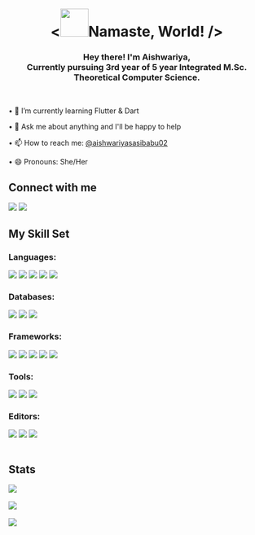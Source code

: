 <!-- 
### Hi there 👋

**Aishwariya02/Aishwariya02** is a ✨ _special_ ✨ repository because its `README.md` (this file) appears on your GitHub profile.

Here are some ideas to get you started:

- 🔭 I’m currently working on ...
- 🌱 I’m currently learning ...
- 👯 I’m looking to collaborate on ...
- 🤔 I’m looking for help with ...
- 💬 Ask me about ...
- 📫 How to reach me: ...
- 😄 Pronouns: ...
- ⚡ Fun fact: ...
-->
<!-- 
<h1 align = 'center'> Hi<img src = "https://media.tenor.com/Wx9IEmZZXSoAAAAj/hi.gif" width = "55px" height = "55px">, I'm Aishwariya </h1>
-->
<h1 align = 'center'>&lt;<img src = "https://media.tenor.com/Wx9IEmZZXSoAAAAj/hi.gif" width = "55px" height = "55px">Namaste, World! /&gt;</h1>
<h3 align = 'center'>Hey there! I'm Aishwariya,<br>Currently pursuing 3rd year of 5 year Integrated M.Sc. Theoretical Computer Science.</h3><br>
<p>• 🌱 I’m currently learning Flutter & Dart </p>
<p>• 💬 Ask me about anything and I'll be happy to help </p>
<p>• 📫 How to reach me: <a href = "mailto:aishwariyasasibabu02@gmail.com">@aishwariyasasibabu02</a></p>
<p>• 😄 Pronouns: She/Her</p>
<h2 align = 'left'>Connect with me </h2>
<a href = "www.linkedin.com/in/aishwariya-s-687a2a232"><img src = "https://img.shields.io/badge/linkedin-%230077B5.svg?style=for-the-badge&logo=linkedin&logoColor=white"></a>
<a href = "https://www.instagram.com/aishwariya._/"><img src = "https://img.shields.io/badge/Instagram-%23E4405F.svg?style=for-the-badge&logo=Instagram&logoColor=white"></a>
<h2 align = 'left'>My Skill Set </h2>
<h3 align = 'left'> Languages: </h3>
<div>
<img src= "https://img.shields.io/badge/c-%2300599C.svg?style=for-the-badge&logo=c&logoColor=white">
<img src = "https://img.shields.io/badge/c++-%2300599C.svg?style=for-the-badge&logo=c%2B%2B&logoColor=white">
<img src = "https://img.shields.io/badge/python-3670A0?style=for-the-badge&logo=python&logoColor=ffdd54">
<img src = "https://img.shields.io/badge/java-%23ED8B00.svg?style=for-the-badge&logo=java&logoColor=white">
<img src = "https://img.shields.io/badge/javascript-%23323330.svg?style=for-the-badge&logo=javascript&logoColor=%23F7DF1E"> 
</div>
<h3 align = 'left'>Databases:</h3>
<div>
<img src = "https://img.shields.io/badge/mysql-%2300f.svg?style=for-the-badge&logo=mysql&logoColor=white">
<img src = "https://img.shields.io/badge/postgres-%23316192.svg?style=for-the-badge&logo=postgresql&logoColor=white">
<img src = "https://img.shields.io/badge/MongoDB-%234ea94b.svg?style=for-the-badge&logo=mongodb&logoColor=white">
</div>
<h3 align = 'left'>Frameworks:</h3>
<div>
<img src = "https://img.shields.io/badge/express.js-%23404d59.svg?style=for-the-badge&logo=express&logoColor=%2361DAFB">
<img src = "https://img.shields.io/badge/node.js-6DA55F?style=for-the-badge&logo=node.js&logoColor=white">
<img src = "https://img.shields.io/badge/react-%2320232a.svg?style=for-the-badge&logo=react&logoColor=%2361DAFB">
<img src = "https://img.shields.io/badge/tailwindcss-%2338B2AC.svg?style=for-the-badge&logo=tailwind-css&logoColor=white">
<img src = "https://img.shields.io/badge/Selenium-43B02A?style=for-the-badge&logo=Selenium&logoColor=white">
</div>
<h3 align = 'left'>Tools:</h3>
<div>
<img src = "https://img.shields.io/badge/Postman-FF6C37?style=for-the-badge&logo=postman&logoColor=white">
<img src = "https://img.shields.io/badge/git-%23F05033.svg?style=for-the-badge&logo=git&logoColor=white">
<img src = "https://img.shields.io/badge/github-%23121011.svg?style=for-the-badge&logo=github&logoColor=white">
</div>
<h3 align = 'left'>Editors:</h3>
<div>
<img src = "https://img.shields.io/badge/Visual%20Studio%20Code-0078d7.svg?style=for-the-badge&logo=visual-studio-code&logoColor=white">
<img src = "https://img.shields.io/badge/Spyder-838485?style=for-the-badge&logo=spyder%20ide&logoColor=maroon">
<img src = "https://img.shields.io/badge/IntelliJIDEA-000000.svg?style=for-the-badge&logo=intellij-idea&logoColor=white">
</div><br>
<h2 align = 'left'>Stats</h3>
<div>
<img src = "https://github-readme-stats.vercel.app/api/top-langs/?username=aishwariya02&theme=synthwave">
</div><br>
<div>
<img src = "https://github-readme-stats.vercel.app/api?username=aishwariya02&theme=synthwave">
</div><br>
<img src = "https://github-readme-streak-stats.herokuapp.com?user=aishwariya02&theme=synthwave">
